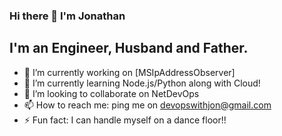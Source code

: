 ### Hi there 👋 I'm Jonathan

## I'm an Engineer, Husband and Father.

- 🔭 I’m currently working on [MSIpAddressObserver]
- 🌱 I’m currently learning Node.js/Python along with Cloud! 
- 👯 I’m looking to collaborate on NetDevOps
- 📫 How to reach me: ping me on devopswithjon@gmail.com
- ⚡ Fun fact: I can handle myself on a dance floor!!


